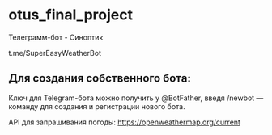 # otus_final_project

Телеграмм-бот - Синоптик

t.me/SuperEasyWeatherBot 


## Для создания собственного бота: 

Ключ для Telegram-бота можно получить у @BotFather, введя /newbot — команду для создания и регистрации нового бота.

API для запрашивания погоды:  https://openweathermap.org/current
